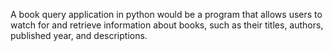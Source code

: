 A book query application in python would be a program that allows users to watch for and retrieve information about books, such as their titles, authors, published year, and descriptions.
